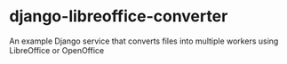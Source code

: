 # django-libreoffice-converter
An example Django service that converts files into multiple workers using LibreOffice or OpenOffice
